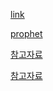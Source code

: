 [link](https://www.kaggle.com/datasets/rhythmcam/propheteasyfuction?datasetId=1872177)

[prophet](https://facebook.github.io/prophet/)  

[참고자료](https://blog.wadiz.kr/prophet%EC%9D%84-%EC%9D%B4%EC%9A%A9%ED%95%98%EC%97%AC-%EC%9B%94%EA%B0%84-%ED%8E%80%EB%94%A9-%EA%B8%88%EC%95%A1-%EC%98%88%EC%B8%A1%ED%95%98%EA%B8%B0/)

[참고자료](https://zzsza.github.io/data/2019/02/06/prophet/)
